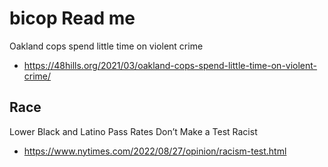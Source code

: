 # bicop Read me

Oakland cops spend little time on violent crime
* https://48hills.org/2021/03/oakland-cops-spend-little-time-on-violent-crime/

## Race

Lower Black and Latino Pass Rates Don’t Make a Test Racist
* https://www.nytimes.com/2022/08/27/opinion/racism-test.html
